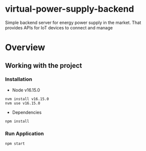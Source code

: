 # virtual-power-supply-backend
Simple backend server for energy power supply in the market. That provides APIs for IoT devices to connect and manage

# Overview
Working with the project
-
### Installation

- Node v16.15.0

```
nvm install v16.15.0
nvm use v16.15.0
```

- Dependencies

```
npm install
```

### Run Application

```
npm start
```